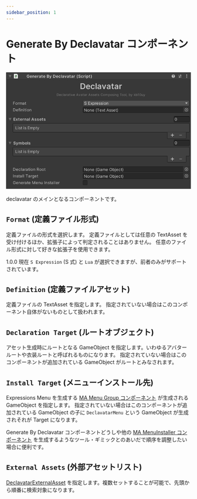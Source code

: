 ```yaml
---
sidebar_position: 1
---
```


# Generate By Declavatar コンポーネント

![Generate By Declavatar コンポーネント](./images/generate-by-declavatar.png)

declavatar のメインとなるコンポーネントです。

## `Format` (定義ファイル形式)

定義ファイルの形式を選択します。
定義ファイルとしては任意の TextAsset を受け付けるほか、拡張子によって判定されることはありません。
任意のファイル形式に対して好きな拡張子を使用できます。

1.0.0 現在 `S Expression` (S 式) と `Lua` が選択できますが、前者のみがサポートされています。

## `Definition` (定義ファイルアセット)

定義ファイルの TextAsset を指定します。
指定されていない場合はこのコンポーネント自体がないものとして扱われます。

## `Declaration Target` (ルートオブジェクト)

アセット生成時にルートとなる GameObject を指定します。いわゆるアバタールートや衣装ルートと呼ばれるものになります。
指定されていない場合はこのコンポーネントが追加されている GameObject がルートとみなされます。

## `Install Target` (メニューインストール先)

Expressions Menu を生成する [MA Menu Group コンポーネント](https://modular-avatar.nadena.dev/ja/docs/reference/menu-group) が生成されるGameObject を指定します。
指定されていない場合はこのコンポーネントが追加されている GameObject の子に `DeclavatarMenu` という GameObject が生成されそれが Target になります。

Generate By Declavatar コンポーネントどうしや他の [MA MenuInstaller コンポーネント](https://modular-avatar.nadena.dev/ja/docs/reference/menu-install-target) を生成するようなツール・ギミックとのあいだで順序を調整したい場合に便利です。

## `External Assets` (外部アセットリスト)

[DeclavatarExternalAsset](./external-asset.md) を指定します。複数セットすることが可能で、先頭から順番に検索対象になります。
